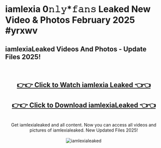 # iamlexia 0𝚗𝚕𝚢*𝚏𝚊𝚗𝚜 Leaked New Video & Photos February 2025 #yrxwv

<h2>iamlexiaLeaked Videos And Photos - Update Files 2025!</h2>
<br>
<div align="center">
<h2><a href="https://mediaupload.pro?title=iamlexia&ref=11F" rel="nofollow">👉👉 Click to Watch iamlexia Leaked 👈👈</a></h2>
<h2><a href="https://mediaupload.pro?title=iamlexia&ref=11F" rel="nofollow">👉👉 Click to Download iamlexiaLeaked 👈👈</a></h2>
<br>
Get iamlexialeaked and all content. Now you can access all videos and pictures of iamlexialeaked. New Updated Files 2025!
<br>
<br>
<a href="https://mediaupload.pro?title=iamlexia&ref=11F" rel="nofollow" data-target="animated-image.originalLink"><img src="https://i.ibb.co/Gkj2r4b/banner.png" alt="iamlexialeaked" style="max-width: 100%; display: inline-block;" data-target="animated-image.originalImage"></a>
</div>
<br>

